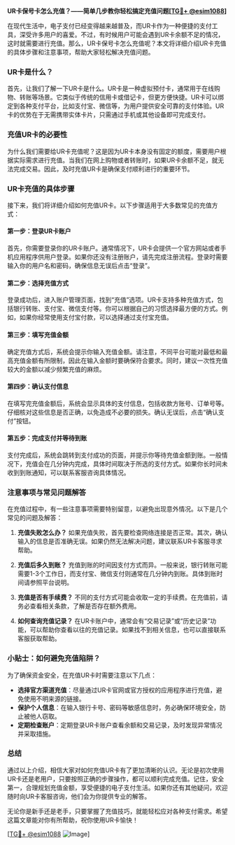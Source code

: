 **UR卡保号卡怎么充值？——简单几步教你轻松搞定充值问题[[TG💪+ @esim1088](https://t.me/s/esim1088)]**

在现代生活中，电子支付已经变得越来越普及，而UR卡作为一种便捷的支付工具，深受许多用户的喜爱。不过，有时候用户可能会遇到UR卡余额不足的情况，这时就需要进行充值。那么，UR卡保号卡怎么充值呢？本文将详细介绍UR卡充值的具体步骤和注意事项，帮助大家轻松解决充值问题。

### UR卡是什么？

首先，让我们了解一下UR卡是什么。UR卡是一种虚拟预付卡，通常用于在线购物、转账等场景。它类似于传统的信用卡或借记卡，但更方便快捷。UR卡可以绑定到各种支付平台，比如支付宝、微信等，为用户提供安全可靠的支付体验。UR卡的优势在于无需携带实体卡片，只需通过手机或其他设备即可完成支付。

### 充值UR卡的必要性

为什么我们需要给UR卡充值呢？这是因为UR卡本身没有固定的额度，需要用户根据实际需求进行充值。当我们在网上购物或者转账时，如果UR卡余额不足，就无法完成交易。因此，及时充值UR卡是确保支付顺利进行的重要环节。

### UR卡充值的具体步骤

接下来，我们将详细介绍如何充值UR卡。以下步骤适用于大多数常见的充值方式：

#### 第一步：登录UR卡账户

首先，你需要登录你的UR卡账户。通常情况下，UR卡会提供一个官方网站或者手机应用程序供用户登录。如果你还没有注册账户，请先完成注册流程。登录时需要输入你的用户名和密码，确保信息无误后点击“登录”。

#### 第二步：选择充值方式

登录成功后，进入账户管理页面，找到“充值”选项。UR卡支持多种充值方式，包括银行转账、支付宝、微信支付等。你可以根据自己的习惯选择最方便的方式。例如，如果你经常使用支付宝付款，可以选择通过支付宝充值。

#### 第三步：填写充值金额

确定充值方式后，系统会提示你输入充值金额。请注意，不同平台可能对最低和最高充值金额有所限制，因此在输入金额时要确保符合要求。同时，建议一次性充值较大的金额以减少频繁充值的麻烦。

#### 第四步：确认支付信息

在填写完充值金额后，系统会显示具体的支付信息，包括收款方账号、订单号等。仔细核对这些信息是否正确，以免造成不必要的损失。确认无误后，点击“确认支付”按钮。

#### 第五步：完成支付并等待到账

支付完成后，系统会跳转到支付成功的页面，并提示你等待充值金额到账。一般情况下，充值会在几分钟内完成，具体时间取决于所选的支付方式。如果你长时间未收到到账通知，可以联系客服咨询具体情况。

### 注意事项与常见问题解答

在充值过程中，有一些注意事项需要特别留意，以避免出现意外情况。以下是几个常见的问题及解答：

1. **充值失败怎么办？**
   如果充值失败，首先要检查网络连接是否正常。其次，确认输入的信息是否准确无误。如果仍然无法解决问题，建议联系UR卡客服寻求帮助。

2. **充值后多久到账？**
   充值到账的时间因支付方式而异。一般来说，银行转账可能需要1-3个工作日，而支付宝、微信支付则通常在几分钟内到账。具体到账时间请参照平台说明。

3. **充值是否有手续费？**
   不同的支付方式可能会收取一定的手续费。在充值前，请务必查看相关条款，了解是否存在额外费用。

4. **如何查询充值记录？**
   在UR卡账户中，通常会有“交易记录”或“历史记录”功能，可以帮助你查看以往的充值记录。如果找不到相关信息，也可以直接联系客服获取帮助。

### 小贴士：如何避免充值陷阱？

为了确保资金安全，在充值UR卡时需要注意以下几点：

- **选择官方渠道充值**：尽量通过UR卡官网或官方授权的应用程序进行充值，避免使用不明来源的链接。
- **保护个人信息**：在输入银行卡号、密码等敏感信息时，务必确保环境安全，防止被他人窃取。
- **定期检查账户**：定期登录UR卡账户查看余额和交易记录，及时发现异常情况并采取措施。

### 总结

通过以上介绍，相信大家对如何充值UR卡有了更加清晰的认识。无论是初次使用UR卡还是老用户，只要按照正确的步骤操作，都可以顺利完成充值。记住，安全第一，合理规划充值金额，享受便捷的电子支付生活。如果你还有其他疑问，欢迎随时向UR卡客服咨询，他们会为你提供专业的解答。

无论你是新手还是老手，只要掌握了充值技巧，就能轻松应对各种支付需求。希望这篇文章能对你有所帮助，祝你使用UR卡愉快！

[[TG💪+ @esim1088](https://t.me/s/esim1088) ![Image](https://i.postimg.cc/4NQfJmqS/Snipaste-2025-05-13-00-14-12.png)]